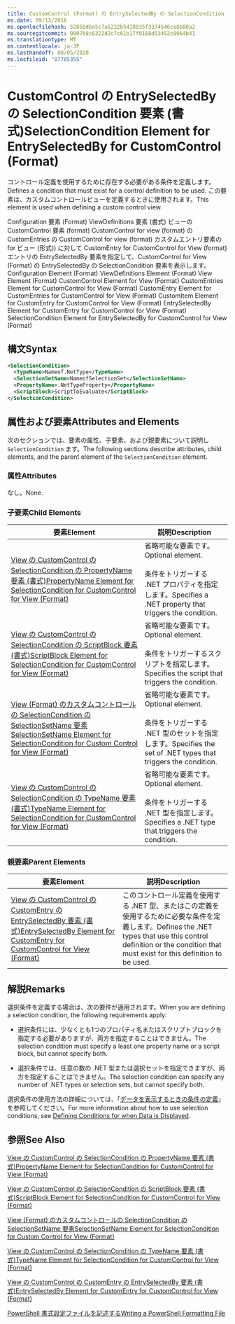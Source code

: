 ```yaml
---
title: CustomControl (Format) の EntrySelectedBy の SelectionCondition 要素Microsoft Docs
ms.date: 09/13/2016
ms.openlocfilehash: 52858dba5c7a5222b5410835f3374546ce8b88a2
ms.sourcegitcommit: 0907b8c6322d2c7c61b17f8168d53452c8964b41
ms.translationtype: MT
ms.contentlocale: ja-JP
ms.lasthandoff: 08/05/2020
ms.locfileid: "87785355"
---
```

# <a name="selectioncondition-element-for-entryselectedby-for-customcontrol-format"></a><span data-ttu-id="85762-102">CustomControl の EntrySelectedBy の SelectionCondition 要素 (書式)</span><span class="sxs-lookup"><span data-stu-id="85762-102">SelectionCondition Element for EntrySelectedBy for CustomControl (Format)</span></span>

<span data-ttu-id="85762-103">コントロール定義を使用するために存在する必要がある条件を定義します。</span><span class="sxs-lookup"><span data-stu-id="85762-103">Defines a condition that must exist for a control definition to be used.</span></span> <span data-ttu-id="85762-104">この要素は、カスタムコントロールビューを定義するときに使用されます。</span><span class="sxs-lookup"><span data-stu-id="85762-104">This element is used when defining a custom control view.</span></span>

<span data-ttu-id="85762-105">Configuration 要素 (Format) ViewDefinitions 要素 (書式) ビューの CustomControl 要素 (format) CustomControl for view (format) の CustomEntries の CustomControl for view (format) カスタムエントリ要素の for ビュー (形式)) に対して CustomEntry for CustomControl for View (format) エントリの EntrySelectedBy 要素を指定して、CustomControl for View (Format) の EntrySelectedBy の SelectionCondition 要素を表示します。</span><span class="sxs-lookup"><span data-stu-id="85762-105">Configuration Element (Format) ViewDefinitions Element (Format) View Element (Format) CustomControl Element for View (Format) CustomEntries Element for CustomControl for View (Format) CustomEntry Element for CustomEntries for CustomControl for View (Format) CustomItem Element for CustomEntry for CustomControl for View (Format) EntrySelectedBy Element for CustomEntry for CustomControl for View (Format) SelectionCondition Element for EntrySelectedBy for CustomControl for View (Format)</span></span>

## <a name="syntax"></a><span data-ttu-id="85762-106">構文</span><span class="sxs-lookup"><span data-stu-id="85762-106">Syntax</span></span>

```xml
<SelectionCondition>
  <TypeName>Nameof.NetType</TypeName>
  <SelectionSetName>NameofSelectionSet</SelectionSetName>
  <PropertyName>.NetTypeProperty</PropertyName>
  <ScriptBlock>ScriptToEvaluate</ScriptBlock>
</SelectionCondition>
```

## <a name="attributes-and-elements"></a><span data-ttu-id="85762-107">属性および要素</span><span class="sxs-lookup"><span data-stu-id="85762-107">Attributes and Elements</span></span>

<span data-ttu-id="85762-108">次のセクションでは、要素の属性、子要素、および親要素について説明し `SelectionCondition` ます。</span><span class="sxs-lookup"><span data-stu-id="85762-108">The following sections describe attributes, child elements, and the parent element of the `SelectionCondition` element.</span></span>

### <a name="attributes"></a><span data-ttu-id="85762-109">属性</span><span class="sxs-lookup"><span data-stu-id="85762-109">Attributes</span></span>

<span data-ttu-id="85762-110">なし。</span><span class="sxs-lookup"><span data-stu-id="85762-110">None.</span></span>

### <a name="child-elements"></a><span data-ttu-id="85762-111">子要素</span><span class="sxs-lookup"><span data-stu-id="85762-111">Child Elements</span></span>

|<span data-ttu-id="85762-112">要素</span><span class="sxs-lookup"><span data-stu-id="85762-112">Element</span></span>|<span data-ttu-id="85762-113">説明</span><span class="sxs-lookup"><span data-stu-id="85762-113">Description</span></span>|
|-------------|-----------------|
|[<span data-ttu-id="85762-114">View の CustomControl の SelectionCondition の PropertyName 要素 (書式)</span><span class="sxs-lookup"><span data-stu-id="85762-114">PropertyName Element for SelectionCondition for CustomControl for View (Format)</span></span>](./propertyname-element-for-selectioncondition-for-customcontrol-for-view-format.md)|<span data-ttu-id="85762-115">省略可能な要素です。</span><span class="sxs-lookup"><span data-stu-id="85762-115">Optional element.</span></span><br /><br /> <span data-ttu-id="85762-116">条件をトリガーする .NET プロパティを指定します。</span><span class="sxs-lookup"><span data-stu-id="85762-116">Specifies a .NET property that triggers the condition.</span></span>|
|[<span data-ttu-id="85762-117">View の CustomControl の SelectionCondition の ScriptBlock 要素 (書式)</span><span class="sxs-lookup"><span data-stu-id="85762-117">ScriptBlock Element for SelectionCondition for CustomControl for View (Format)</span></span>](./scriptblock-element-for-selectioncondition-for-customcontrol-for-view-format.md)|<span data-ttu-id="85762-118">省略可能な要素です。</span><span class="sxs-lookup"><span data-stu-id="85762-118">Optional element.</span></span><br /><br /> <span data-ttu-id="85762-119">条件をトリガーするスクリプトを指定します。</span><span class="sxs-lookup"><span data-stu-id="85762-119">Specifies the script that triggers the condition.</span></span>|
|[<span data-ttu-id="85762-120">View (Format) のカスタムコントロールの SelectionCondition の SelectionSetName 要素</span><span class="sxs-lookup"><span data-stu-id="85762-120">SelectionSetName Element for SelectionCondition for Custom Control for View (Format)</span></span>](./selectionsetname-element-for-selectioncondition-for-customcontrol-for-view-format.md)|<span data-ttu-id="85762-121">省略可能な要素です。</span><span class="sxs-lookup"><span data-stu-id="85762-121">Optional element.</span></span><br /><br /> <span data-ttu-id="85762-122">条件をトリガーする .NET 型のセットを指定します。</span><span class="sxs-lookup"><span data-stu-id="85762-122">Specifies the set of .NET types that triggers the condition.</span></span>|
|[<span data-ttu-id="85762-123">View の CustomControl の SelectionCondition の TypeName 要素 (書式)</span><span class="sxs-lookup"><span data-stu-id="85762-123">TypeName Element for SelectionCondition for CustomControl for View  (Format)</span></span>](./typename-element-for-selectioncondition-for-customcontrol-for-view-format.md)|<span data-ttu-id="85762-124">省略可能な要素です。</span><span class="sxs-lookup"><span data-stu-id="85762-124">Optional element.</span></span><br /><br /> <span data-ttu-id="85762-125">条件をトリガーする .NET 型を指定します。</span><span class="sxs-lookup"><span data-stu-id="85762-125">Specifies a .NET type that triggers the condition.</span></span>|

### <a name="parent-elements"></a><span data-ttu-id="85762-126">親要素</span><span class="sxs-lookup"><span data-stu-id="85762-126">Parent Elements</span></span>

|<span data-ttu-id="85762-127">要素</span><span class="sxs-lookup"><span data-stu-id="85762-127">Element</span></span>|<span data-ttu-id="85762-128">説明</span><span class="sxs-lookup"><span data-stu-id="85762-128">Description</span></span>|
|-------------|-----------------|
|[<span data-ttu-id="85762-129">View の CustomControl の CustomEntry の EntrySelectedBy 要素 (書式)</span><span class="sxs-lookup"><span data-stu-id="85762-129">EntrySelectedBy Element for CustomEntry for CustomControl for View (Format)</span></span>](./entryselectedby-element-for-customentry-for-customcontrol-for-view-format.md)|<span data-ttu-id="85762-130">このコントロール定義を使用する .NET 型、またはこの定義を使用するために必要な条件を定義します。</span><span class="sxs-lookup"><span data-stu-id="85762-130">Defines the .NET types that use this control definition or the condition that must exist for this definition to be used.</span></span>|

## <a name="remarks"></a><span data-ttu-id="85762-131">解説</span><span class="sxs-lookup"><span data-stu-id="85762-131">Remarks</span></span>

<span data-ttu-id="85762-132">選択条件を定義する場合は、次の要件が適用されます。</span><span class="sxs-lookup"><span data-stu-id="85762-132">When you are defining a selection condition, the following requirements apply:</span></span>

- <span data-ttu-id="85762-133">選択条件には、少なくとも1つのプロパティ名またはスクリプトブロックを指定する必要がありますが、両方を指定することはできません。</span><span class="sxs-lookup"><span data-stu-id="85762-133">The selection condition must specify a least one property name or a script block, but cannot specify both.</span></span>

- <span data-ttu-id="85762-134">選択条件では、任意の数の .NET 型または選択セットを指定できますが、両方を指定することはできません。</span><span class="sxs-lookup"><span data-stu-id="85762-134">The selection condition can specify any number of .NET types or selection sets, but cannot specify both.</span></span>

<span data-ttu-id="85762-135">選択条件の使用方法の詳細については、「[データを表示するときの条件の定義](./defining-conditions-for-displaying-data.md)」を参照してください。</span><span class="sxs-lookup"><span data-stu-id="85762-135">For more information about how to use selection conditions, see [Defining Conditions for when Data is Displayed](./defining-conditions-for-displaying-data.md).</span></span>

## <a name="see-also"></a><span data-ttu-id="85762-136">参照</span><span class="sxs-lookup"><span data-stu-id="85762-136">See Also</span></span>

[<span data-ttu-id="85762-137">View の CustomControl の SelectionCondition の PropertyName 要素 (書式)</span><span class="sxs-lookup"><span data-stu-id="85762-137">PropertyName Element for SelectionCondition for CustomControl for View (Format)</span></span>](./propertyname-element-for-selectioncondition-for-customcontrol-for-view-format.md)

[<span data-ttu-id="85762-138">View の CustomControl の SelectionCondition の ScriptBlock 要素 (書式)</span><span class="sxs-lookup"><span data-stu-id="85762-138">ScriptBlock Element for SelectionCondition for CustomControl for View (Format)</span></span>](./scriptblock-element-for-selectioncondition-for-customcontrol-for-view-format.md)

[<span data-ttu-id="85762-139">View (Format) のカスタムコントロールの SelectionCondition の SelectionSetName 要素</span><span class="sxs-lookup"><span data-stu-id="85762-139">SelectionSetName Element for SelectionCondition for Custom Control for View (Format)</span></span>](./selectionsetname-element-for-selectioncondition-for-customcontrol-for-view-format.md)

[<span data-ttu-id="85762-140">View の CustomControl の SelectionCondition の TypeName 要素 (書式)</span><span class="sxs-lookup"><span data-stu-id="85762-140">TypeName Element for SelectionCondition for CustomControl for View  (Format)</span></span>](./typename-element-for-selectioncondition-for-customcontrol-for-view-format.md)

[<span data-ttu-id="85762-141">View の CustomControl の CustomEntry の EntrySelectedBy 要素 (書式)</span><span class="sxs-lookup"><span data-stu-id="85762-141">EntrySelectedBy Element for CustomEntry for CustomControl for View (Format)</span></span>](./entryselectedby-element-for-customentry-for-customcontrol-for-view-format.md)

[<span data-ttu-id="85762-142">PowerShell 書式設定ファイルを記述する</span><span class="sxs-lookup"><span data-stu-id="85762-142">Writing a PowerShell Formatting File</span></span>](./writing-a-powershell-formatting-file.md)
